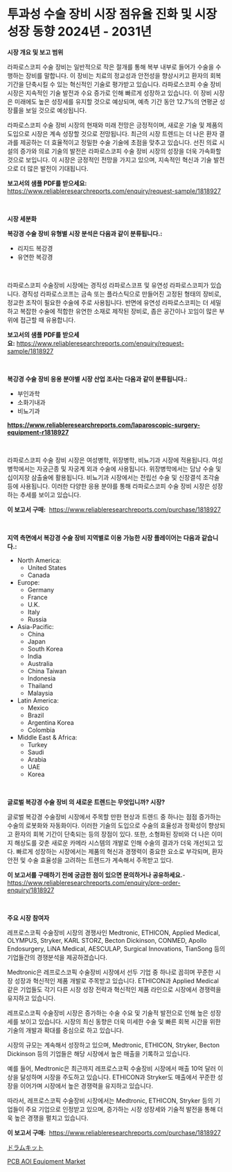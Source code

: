 <p><h1>투과성 수술 장비 시장 점유율 진화 및 시장 성장 동향 2024년 - 2031년</h1></p><p><strong>시장 개요 및 보고 범위</strong></p>
<p><p>라파로스코피 수술 장비는 일반적으로 작은 절개를 통해 복부 내부로 들어가 수술을 수행하는 장비를 말합니다. 이 장비는 치료의 정교성과 안전성을 향상시키고 환자의 회복 기간을 단축시킬 수 있는 혁신적인 기술로 평가받고 있습니다. 라파로스코피 수술 장비 시장은 지속적인 기술 발전과 수요 증가로 인해 빠르게 성장하고 있습니다. 이 장비 시장은 미래에도 높은 성장세를 유지할 것으로 예상되며, 예측 기간 동안 12.7%의 연평균 성장률을 보일 것으로 예상됩니다.</p><p>라파로스코피 수술 장비 시장의 현재와 미래 전망은 긍정적이며, 새로운 기술 및 제품의 도입으로 시장은 계속 성장할 것으로 전망됩니다. 최근의 시장 트렌드는 더 나은 환자 결과를 제공하는 더 효율적이고 정밀한 수술 기술에 초점을 맞추고 있습니다. 선진 의료 시설의 증가와 의료 기술의 발전은 라파로스코피 수술 장비 시장의 성장을 더욱 가속화할 것으로 보입니다. 이 시장은 긍정적인 전망을 가지고 있으며, 지속적인 혁신과 기술 발전으로 더 많은 발전이 기대됩니다.</p></p>
<p><strong>보고서의 샘플 PDF를 받으세요:</strong> <a href="https://www.reliableresearchreports.com/enquiry/request-sample/1818927">https://www.reliableresearchreports.com/enquiry/request-sample/1818927</a></p>
<p>&nbsp;</p>
<p><strong>시장 세분화</strong></p>
<p><strong>복강경 수술 장비 유형별 시장 분석은 다음과 같이 분류됩니다.:</strong></p>
<p><ul><li>리지드 복강경</li><li>유연한 복강경</li></ul></p>
<p>&nbsp;</p>
<p><p>라파로스코피 수술장비 시장에는 경직성 라파로스코프 및 유연성 라파로스코피가 있습니다. 경직성 라파로스코프는 금속 또는 플라스틱으로 만들어진 고정된 형태의 장비로, 정교한 조작이 필요한 수술에 주로 사용됩니다. 반면에 유연성 라파로스코피는 더 세밀하고 복잡한 수술에 적합한 유연한 소재로 제작된 장비로, 좁은 공간이나 꼬임이 많은 부위에 접근할 때 유용합니다.</p></p>
<p><strong>보고서의 샘플 PDF를 받으세요:</strong>&nbsp;<a href="https://www.reliableresearchreports.com/enquiry/request-sample/1818927">https://www.reliableresearchreports.com/enquiry/request-sample/1818927</a></p>
<p>&nbsp;</p>
<p><strong> 복강경 수술 장비 응용 분야별 시장 산업 조사는 다음과 같이 분류됩니다.:</strong></p>
<p><ul><li>부인과학</li><li>소화기내과</li><li>비뇨기과</li></ul></p>
<p><strong><a href="https://www.reliableresearchreports.com/laparoscopic-surgery-equipment-r1818927">https://www.reliableresearchreports.com/laparoscopic-surgery-equipment-r1818927</a></strong></p>
<p>&nbsp;</p>
<p><p>라파로스코피 수술 장비 시장은 여성병학, 위장병학, 비뇨기과 시장에 적용됩니다. 여성병학에서는 자궁근종 및 자궁계 외과 수술에 사용됩니다. 위장병학에서는 담낭 수술 및 십이지장 삼출술에 활용됩니다. 비뇨기과 시장에서는 전립선 수술 및 신장결석 조각술 등에 사용됩니다. 이러한 다양한 응용 분야를 통해 라파로스코피 수술 장비 시장은 성장하는 추세를 보이고 있습니다.</p></p>
<p><strong>이 보고서 구매:</strong>&nbsp; <a href="https://www.reliableresearchreports.com/purchase/1818927">https://www.reliableresearchreports.com/purchase/1818927</a></p>
<p>&nbsp;</p>
<p><strong>지역 측면에서 복강경 수술 장비 지역별로 이용 가능한 시장 플레이어는 다음과 같습니다.:</strong></p>
<p><ul>
    <li>
        North America:
        <ul>
            <li>United States</li>
            <li>Canada</li>
        </ul>
    </li>
    <li>
        Europe:
        <ul>
            <li>Germany</li>
            <li>France</li>
            <li>U.K.</li>
            <li>Italy</li>
            <li>Russia</li>
        </ul>
    </li>
    <li>
        Asia-Pacific:
        <ul>
            <li>China</li>
            <li>Japan</li>
            <li>South Korea</li>
            <li>India</li>
            <li>Australia</li>
            <li>China Taiwan</li>
            <li>Indonesia</li>
            <li>Thailand</li>
            <li>Malaysia</li>
        </ul>
    </li>
    <li>
        Latin America:
        <ul>
            <li>Mexico</li>
            <li>Brazil</li>
            <li>Argentina Korea</li>
            <li>Colombia</li>
        </ul>
    </li>
    <li>
        Middle East & Africa:
        <ul>
            <li>Turkey</li>
            <li>Saudi</li>
            <li>Arabia</li>
            <li>UAE</li>
            <li>Korea</li>
        </ul>
    </li>
    </ul></p>
<p>&nbsp;</p>
<p><strong>글로벌 복강경 수술 장비 의 새로운 트렌드는 무엇입니까? 시장?</strong></p>
<p><p>글로벌 복강경 수술장비 시장에서 주목할 만한 현상과 트렌드 중 하나는 점점 증가하는 수술의 로봇화와 자동화이다. 이러한 기술의 도입으로 수술의 효율성과 정확성이 향상되고 환자의 회복 기간이 단축되는 등의 장점이 있다. 또한, 소형화된 장비와 더 나은 이미지 해상도를 갖춘 새로운 카메라 시스템의 개발로 인해 수술의 결과가 더욱 개선되고 있다. 빠르게 성장하는 시장에서는 제품의 혁신과 경쟁력이 중요한 요소로 부각되며, 환자 안전 및 수술 효율성을 고려하는 트렌드가 계속해서 주목받고 있다.</p></p>
<p><strong>이 보고서를 구매하기 전에 궁금한 점이 있으면 문의하거나 공유하세요.</strong>- <a href="https://www.reliableresearchreports.com/enquiry/pre-order-enquiry/1818927">https://www.reliableresearchreports.com/enquiry/pre-order-enquiry/1818927</a></p>
<p>&nbsp;</p>
<p><strong>주요 시장 참여자</strong></p>
<p><p>레프로스코픽 수술장비 시장의 경쟁사인 Medtronic, ETHICON, Applied Medical, OLYMPUS, Stryker, KARL STORZ, Becton Dickinson, CONMED, Apollo Endosurgery, LiNA Medical, AESCULAP, Surgical Innovations, TianSong 등의 기업들간의 경쟁분석을 제공하겠습니다.</p><p>Medtronic은 레프로스코픽 수술장비 시장에서 선두 기업 중 하나로 꼽히며 꾸준한 시장 성장과 혁신적인 제품 개발로 주목받고 있습니다. ETHICON과 Applied Medical 같은 기업들도 각기 다른 시장 성장 전략과 혁신적인 제품 라인으로 시장에서 경쟁력을 유지하고 있습니다.</p><p>레프로스코픽 수술장비 시장은 증가하는 수술 수요 및 기술적 발전으로 인해 높은 성장세를 보이고 있습니다. 시장의 최신 동향은 더욱 미세한 수술 및 빠른 회복 시간을 위한 기술의 개발과 확대를 중심으로 하고 있습니다.</p><p>시장의 규모는 계속해서 성장하고 있으며, Medtronic, ETHICON, Stryker, Becton Dickinson 등의 기업들은 해당 시장에서 높은 매출을 기록하고 있습니다. </p><p>예를 들어, Medtronic은 최근까지 레프로스코픽 수술장비 시장에서 매출 10억 달러 이상을 달성하며 시장을 주도하고 있습니다. ETHICON과 Stryker도 매출에서 꾸준한 성장을 이어가며 시장에서 높은 경쟁력을 유지하고 있습니다.</p><p>따라서, 레프로스코픽 수술장비 시장에서는 Medtronic, ETHICON, Stryker 등의 기업들이 주요 기업으로 인정받고 있으며, 증가하는 시장 성장세와 기술적 발전을 통해 더욱 높은 경쟁을 펼치고 있습니다.</p></p>
<p><strong>이 보고서 구매:</strong>&nbsp;&nbsp;<a href="https://www.reliableresearchreports.com/purchase/1818927">https://www.reliableresearchreports.com/purchase/1818927</a></p>
<p><p><a href="https://github.com/Sophiaard2003/Market-Research-Report-List-1/blob/main/488966532141.md">ドラムキット</a></p><p><a href="https://github.com/brenzgnarento/Market-Research-Report-List-2/blob/main/pcb-aoi-equipment-market.md">PCB AOI Equipment Market</a></p></p>